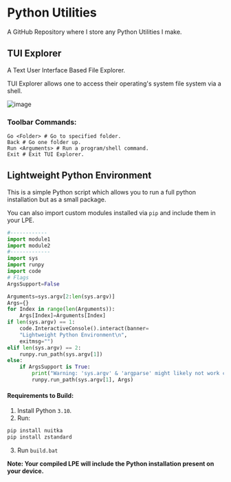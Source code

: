# Python Utilities
A GitHub Repository where I store any Python Utilities I make.

## TUI Explorer
A Text User Interface Based File Explorer.

TUI Explorer allows one to access their operating's system file system via a shell.

![image](https://user-images.githubusercontent.com/41850963/154334491-863898c1-eb8f-4f65-8a4b-72243d638887.png)


### Toolbar Commands:
```
Go <Folder> # Go to specified folder.
Back # Go one folder up.
Run <Arguments> # Run a program/shell command.
Exit # Exit TUI Explorer.
```


## Lightweight Python Environment
This is a simple Python script which allows you to run a full python installation but as a small package.       

You can also import custom modules installed via `pip` and include them in your LPE.
```py
#------------
import module1
import module2
#-------------
import sys
import runpy
import code
# Flags
ArgsSupport=False

Arguments=sys.argv[2:len(sys.argv)]
Args={}
for Index in range(len(Arguments)):
    Args[Index]=Arguments[Index]
if len(sys.argv) == 1: 
    code.InteractiveConsole().interact(banner=
    "Lightweight Python Environment\n", 
    exitmsg="")
elif len(sys.argv) == 2:
    runpy.run_path(sys.argv[1])
else:
    if ArgsSupport is True:
        print("Warning: 'sys.argv' & 'argparse' might likely not work correctly.\n")
        runpy.run_path(sys.argv[1], Args)  
```    

#### Requirements to Build:
1. Install Python `3.10`.
2. Run:
```ps
pip install nuitka
pip install zstandard
```
3. Run `build.bat`

**Note: Your compiled LPE will include the Python installation present on your device.**

